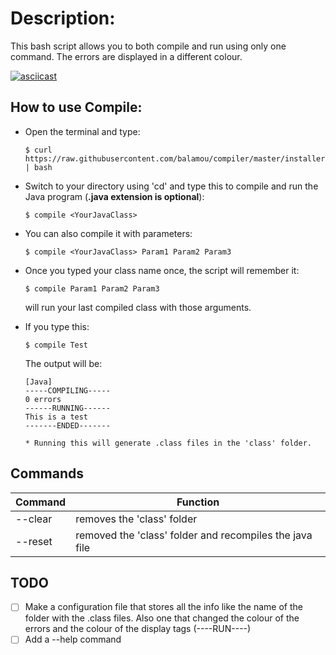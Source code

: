 # Description:
  This bash script allows you to both compile and run using only one command.
  The errors are displayed in a different colour.

  [![asciicast](https://asciinema.org/a/122139.png)](https://asciinema.org/a/122139)

## How to use Compile:

  - Open the terminal and type:

        $ curl https://raw.githubusercontent.com/balamou/compiler/master/installer.sh | bash

  - Switch to your directory using 'cd' and type this to compile and run the Java
    program (**.java extension is optional**):

        $ compile <YourJavaClass>

  - You can also compile it with parameters:

        $ compile <YourJavaClass> Param1 Param2 Param3

  - Once you typed your class name once, the script will remember it:

        $ compile Param1 Param2 Param3

    will run your last compiled class with those arguments.

  - If you type this:

        $ compile Test

    The output will be:

        [Java]
        -----COMPILING-----
        0 errors
        ------RUNNING------
        This is a test
        -------ENDED-------

        * Running this will generate .class files in the 'class' folder.

## Commands

| Command | Function |
|---------|----------|
| --clear | removes the 'class' folder |
| --reset | removed the 'class' folder and recompiles the java file |

## TODO

- [ ] Make a configuration file that stores all the info like the name of the folder
  with the .class files. Also one that changed the colour of the errors and
  the colour of the display tags (----RUN----)
- [ ] Add a --help command
